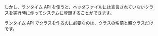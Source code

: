 




しかし、ランタイム API を使うと、ヘッダファイルには宣言されていないクラスを実行時に作ってシステムに登録することができます。

ランタイム API でクラスを作るのに必要なのは、クラスの名前と親クラスだけです。
